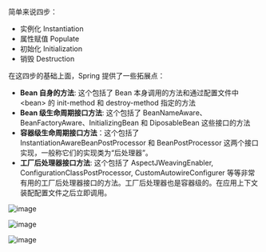 简单来说四步：

*   实例化 Instantiation
*   属性赋值 Populate
*   初始化 Initialization
*   销毁 Destruction

在这四步的基础上面，Spring 提供了一些拓展点：

*   **Bean 自身的方法**: 这个包括了 Bean 本身调用的方法和通过配置文件中 &lt;bean&gt; 的 init-method 和 destroy-method 指定的方法
*   **Bean 级生命周期接口方法**: 这个包括了 BeanNameAware、BeanFactoryAware、InitializingBean 和 DiposableBean 这些接口的方法
*   **容器级生命周期接口方法**：这个包括了 InstantiationAwareBeanPostProcessor 和 BeanPostProcessor 这两个接口实现，一般称它们的实现类为“后处理器”。
*   **工厂后处理器接口方法**: 这个包括了 AspectJWeavingEnabler, ConfigurationClassPostProcessor, CustomAutowireConfigurer 等等非常有用的工厂后处理器接口的方法。工厂后处理器也是容器级的。在应用上下文装配配置文件之后立即调用。

![image](https://pic4.zhimg.com/80/754a34e03cfaa40008de8e2b9c1b815c_720w.jpg?source=1940ef5c)

![image](https://pic4.zhimg.com/80/v2-baaf7d50702f6d0935820b9415ff364c_720w.jpg?source=1940ef5c)


![image](https://upload-images.jianshu.io/upload_images/4558491-dc3eebbd1d6c65f4.png?imageMogr2/auto-orient/strip|imageView2/2/w/823)
